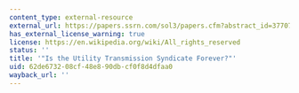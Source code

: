 ```yaml
---
content_type: external-resource
external_url: https://papers.ssrn.com/sol3/papers.cfm?abstract_id=3770740
has_external_license_warning: true
license: https://en.wikipedia.org/wiki/All_rights_reserved
status: ''
title: '"Is the Utility Transmission Syndicate Forever?"'
uid: 62de6732-08cf-48e8-90db-cf0f8d4dfaa0
wayback_url: ''
---
```

